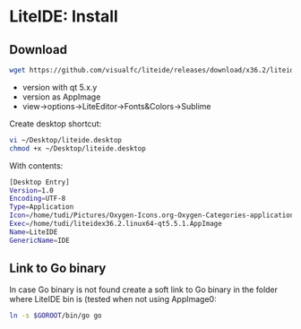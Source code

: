 # LiteIDE: Install

## Download

```sh
wget https://github.com/visualfc/liteide/releases/download/x36.2/liteidex36.1.linux64-qt5.5.1.AppImage
```

* version with qt 5.x.y
* version as AppImage
* view->options->LiteEditor->Fonts&Colors->Sublime

Create desktop shortcut:

```sh
vi ~/Desktop/liteide.desktop
chmod +x ~/Desktop/liteide.desktop
```

With contents:

```sh
[Desktop Entry]
Version=1.0
Encoding=UTF-8
Type=Application
Icon=/home/tudi/Pictures/Oxygen-Icons.org-Oxygen-Categories-applications-system.ico
Exec=/home/tudi/liteidex36.2.linux64-qt5.5.1.AppImage
Name=LiteIDE
GenericName=IDE
```

## Link to Go binary

In case Go binary is not found create a soft link to Go binary in the folder where LiteIDE bin is (tested when not using AppImage0:

```sh
ln -s $GOROOT/bin/go go
```
